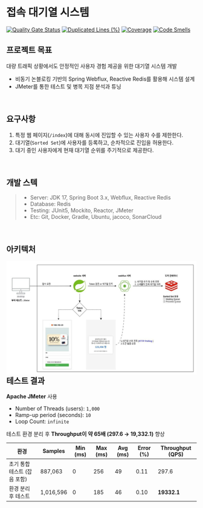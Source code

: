 # 접속 대기열 시스템

[![Quality Gate Status](https://sonarcloud.io/api/project_badges/measure?project=ljw1126_waitingSystem&metric=alert_status)](https://sonarcloud.io/summary/new_code?id=ljw1126_waitingSystem)
[![Duplicated Lines (%)](https://sonarcloud.io/api/project_badges/measure?project=ljw1126_waitingSystem&metric=duplicated_lines_density)](https://sonarcloud.io/summary/new_code?id=ljw1126_waitingSystem)
[![Coverage](https://sonarcloud.io/api/project_badges/measure?project=ljw1126_waitingSystem&metric=coverage)](https://sonarcloud.io/summary/new_code?id=ljw1126_waitingSystem)
[![Code Smells](https://sonarcloud.io/api/project_badges/measure?project=ljw1126_waitingSystem&metric=code_smells)](https://sonarcloud.io/summary/new_code?id=ljw1126_waitingSystem)

## 프로젝트 목표
대량 트래픽 상황에서도 안정적인 사용자 경험 제공을 위한 대기열 시스템 개발
- 비동기 논블로킹 기반의 Spring Webflux, Reactive Redis를 활용해 시스템 설계
- JMeter를 통한 테스트 및 병목 지점 분석과 튜닝
<br/>

## 요구사항 
1. 특정 웹 페이지(`/index`)에 대해 동시에 진입할 수 있는 사용자 수를 제한한다.
2. 대기열(`Sorted Set`)에 사용자를 등록하고, 순차적으로 진입을 허용한다.
3. 대기 중인 사용자에게 현재 대기열 순위를 주기적으로 제공한다.

<br/>

## 개발 스텍
>- Server: JDK 17, Spring Boot 3.x, Webflux, Reactive Redis <br/>
>- Database: Redis <br/>
>- Testing: JUnit5, Mockito, Reactor, JMeter <br/>
>- Etc: Git, Docker, Gradle, Ubuntu, jacoco, SonarCloud <br/>

<br/>

## 아키텍처
<img src="https://github.com/ljw1126/user-content/blob/master/waiting-system/flow.jpg?raw=true" alt="다이어그램" style="float: left" />
<br/>

## 테스트 결과
**Apache JMeter** 사용
- Number of Threads (users): `1,000`
- Ramp-up period (seconds): `10`
- Loop Count: `infinite`

테스트 환경 분리 후 **Throughput이 약 65배 (297.6 → 19,332.1)** 향상

| 환경               | Samples   | Min (ms) | Max (ms) | Avg (ms) | Error (%) | Throughput (QPS) |
|------------------|-----------|----------|----------|----------|-----------|------------------|
| 초기 통합 테스트 (잡음 포함) | 887,063   | 0        | 256      | 49       | 0.11      | 297.6            |
| 환경 분리 후 테스트   | 1,016,596 | 0        | 185      | 46       | 0.10      | **19332.1**      |
